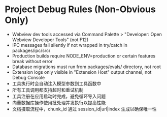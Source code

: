 # Project Debug Rules (Non-Obvious Only)

- Webview dev tools accessed via Command Palette > "Developer: Open Webview Developer Tools" (not F12)
- IPC messages fail silently if not wrapped in try/catch in packages/ipc/src/
- Production builds require NODE_ENV=production or certain features break without error
- Database migrations must run from packages/evals/ directory, not root
- Extension logs only visible in "Extension Host" output channel, not Debug Console
- 工具执行时会自动注入模型参数到工具函数中
- 所有工具调用都支持超时和重试机制
- 工具注册在应用启动时完成，避免循环导入问题
- 向量数据库操作使用批处理并发执行以提高性能
- 文档摄取流程中，chunk_id 通过 session_id|url|index 生成以确保唯一性